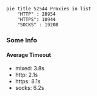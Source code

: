 
```mermaid
pie title 52544 Proxies in list
    "HTTP" : 28954
    "HTTPS": 10944
    "SOCKS" : 19208
```

### Some Info
#### Average Timeout

- mixed: 3.8s
- http: 2.1s
- https: 8.1s
- socks: 6.2s